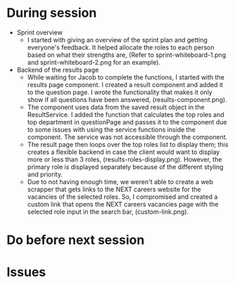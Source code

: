 # During session
- Sprint overview
    * I started with giving an overview of the sprint plan and getting everyone's feedback. It helped allocate the roles to each person based on what their strengths are, (Refer to sprint-whiteboard-1.png and sprint-whiteboard-2.png for an example).
- Backend of the results page
    * While waiting for Jacob to complete the functions, I started with the results page component. I created a result component and added it to the question page. I wrote the functionality that makes it only show if all questions have been answered, (results-component.png). 
    * The component uses data from the saved result object in the ResultService. I added the function that calculates the top roles and top department in questionPage and passes it to the component due to some issues with using the service functions inside the component. The service was not accessible through the component. 
    * The result page then loops over the top roles list to display them; this creates a flexible backend in case the client would want to display more or less than 3 roles, (results-roles-display.png). However, the primary role is displayed separately because of the different styling and priority. 
    * Due to not having enough time, we weren't able to create a web scrapper that gets links to the NEXT careers website for the vacancies of the selected roles. So, I compromised and created a custom link that opens the NEXT careers vacancies page with the selected role input in the search bar, (custom-link.png).

# Do before next session

# Issues
